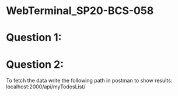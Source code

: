 # WebTerminal_SP20-BCS-058

# Question 1:

# Question 2:
To fetch the data write the following path in postman to show results:
localhost:2000/api/myTodosList/